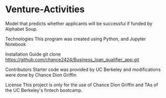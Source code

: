 # Venture-Activities

Model that predicts whether applicants will be successful if funded by Alphabet Soup.

Technologies
This program was created using Python, and Jupyter Notebook

Installation Guide
git clone https://github.com/chance2424/Business_loan_qualifier_app.git

Contributors
Starter code was provided by UC Berkeley and modifications were done by Chance Dion Griffin

License
This project is only for the use of Chance Dion Griffin and TAs of the UC Berkeley's fintech bootcamp.
